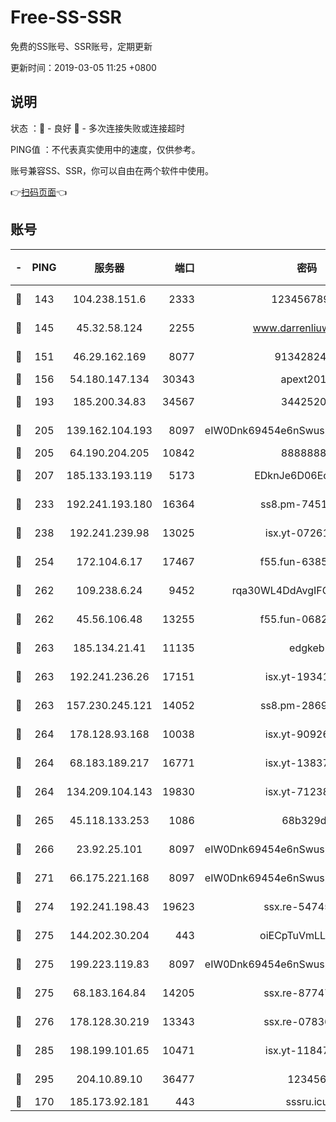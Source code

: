 # Free-SS-SSR

免费的SS账号、SSR账号，定期更新

更新时间：2019-03-05 11:25 +0800

## 说明

状态     ：🙂 - 良好 🙁 - 多次连接失败或连接超时

PING值   ：不代表真实使用中的速度，仅供参考。

账号兼容SS、SSR，你可以自由在两个软件中使用。

👉[扫码页面](https://liesauer.github.io/free-ss-ssr.github.io/)👈

## 账号

|-|PING|服务器|端口|密码|加密方式|区域|
|:----:|:----:|:-----:|-----:|:----:|:----:|:----:|
|🙂|143|104.238.151.6|2333|12345678900|aes-256-cfb|JP|
|🙂|145|45.32.58.124|2255|www.darrenliuwei.com|aes-256-cfb|JP|
|🙂|151|46.29.162.169|8077|9134282479|aes-256-cfb|RU|
|🙂|156|54.180.147.134|30343|apext2019|chacha20|KR|
|🙂|193|185.200.34.83|34567|34425208|aes-256-cfb|US|
|🙂|205|139.162.104.193|8097|eIW0Dnk69454e6nSwuspv9DmS201tQ0D|aes-256-cfb|JP|
|🙂|205|64.190.204.205|10842|88888888|rc4-md5|US|
|🙂|207|185.133.193.119|5173|EDknJe6D06EoWDaw|aes-256-cfb|US|
|🙂|233|192.241.193.180|16364|ss8.pm-74519137|aes-256-cfb|US|
|🙂|238|192.241.239.98|13025|isx.yt-07261682|aes-256-cfb|US|
|🙂|254|172.104.6.17|17467|f55.fun-63855041|aes-256-cfb|US|
|🙂|262|109.238.6.24|9452|rqa30WL4DdAvgIFG6Fs3znzTa|aes-256-cfb|FR|
|🙂|262|45.56.106.48|13255|f55.fun-06824617|aes-256-cfb|US|
|🙂|263|185.134.21.41|11135|edgkeb|aes-256-cfb|GB|
|🙂|263|192.241.236.26|17151|isx.yt-19341877|aes-256-cfb|US|
|🙂|263|157.230.245.121|14052|ss8.pm-28692844|aes-256-cfb|SG|
|🙂|264|178.128.93.168|10038|isx.yt-90926277|aes-256-cfb|SG|
|🙂|264|68.183.189.217|16771|isx.yt-13837724|aes-256-cfb|SG|
|🙂|264|134.209.104.143|19830|isx.yt-71238117|aes-256-cfb|SG|
|🙂|265|45.118.133.253|1086|68b329da|aes-256-cfb|SG|
|🙂|266|23.92.25.101|8097|eIW0Dnk69454e6nSwuspv9DmS201tQ0D|aes-256-cfb|US|
|🙂|271|66.175.221.168|8097|eIW0Dnk69454e6nSwuspv9DmS201tQ0D|aes-256-cfb|US|
|🙂|274|192.241.198.43|19623|ssx.re-54745370|aes-256-cfb|US|
|🙂|275|144.202.30.204|443|oiECpTuVmLLxk4Ts|aes-256-cfb|US|
|🙂|275|199.223.119.83|8097|eIW0Dnk69454e6nSwuspv9DmS201tQ0D|aes-256-cfb|US|
|🙂|275|68.183.164.84|14205|ssx.re-87747678|aes-256-cfb|US|
|🙂|276|178.128.30.219|13343|ssx.re-07836021|aes-256-cfb|SG|
|🙂|285|198.199.101.65|10471|isx.yt-11847851|aes-256-cfb|US|
|🙂|295|204.10.89.10|36477|123456|aes-256-cfb|US|
|🙁|170|185.173.92.181|443|sssru.icu|rc4-md5|RU|
